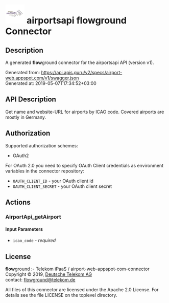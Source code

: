 # ![LOGO](logo.png) airportsapi **flow**ground Connector

## Description

A generated **flow**ground connector for the airportsapi API (version v1).

Generated from: https://api.apis.guru/v2/specs/airport-web.appspot.com/v1/swagger.json<br/>
Generated at: 2019-05-07T17:34:52+03:00

## API Description

Get name and website-URL for airports by ICAO code. Covered airports are mostly in Germany.

## Authorization

Supported authorization schemes:
- OAuth2

For OAuth 2.0 you need to specify OAuth Client credentials as environment variables in the connector repository:
* `OAUTH_CLIENT_ID` - your OAuth client id
* `OAUTH_CLIENT_SECRET` - your OAuth client secret

## Actions

### AirportApi_getAirport

#### Input Parameters
* `icao_code` - _required_

## License

**flow**ground :- Telekom iPaaS / airport-web-appspot-com-connector<br/>
Copyright © 2019, [Deutsche Telekom AG](https://www.telekom.de)<br/>
contact: flowground@telekom.de

All files of this connector are licensed under the Apache 2.0 License. For details
see the file LICENSE on the toplevel directory.
